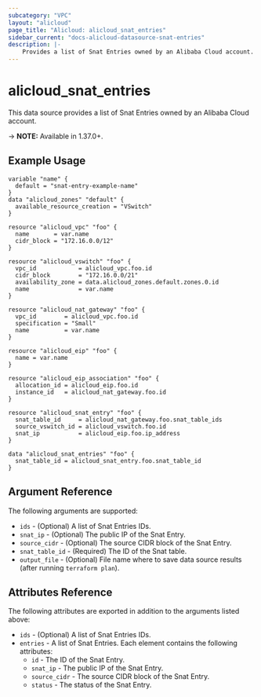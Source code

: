 ```yaml
---
subcategory: "VPC"
layout: "alicloud"
page_title: "Alicloud: alicloud_snat_entries"
sidebar_current: "docs-alicloud-datasource-snat-entries"
description: |-
    Provides a list of Snat Entries owned by an Alibaba Cloud account.
---
```


# alicloud\_snat\_entries

This data source provides a list of Snat Entries owned by an Alibaba Cloud account.

-> **NOTE:** Available in 1.37.0+.

## Example Usage

```
variable "name" {
  default = "snat-entry-example-name"
}
data "alicloud_zones" "default" {
  available_resource_creation = "VSwitch"
}

resource "alicloud_vpc" "foo" {
  name       = var.name
  cidr_block = "172.16.0.0/12"
}

resource "alicloud_vswitch" "foo" {
  vpc_id            = alicloud_vpc.foo.id
  cidr_block        = "172.16.0.0/21"
  availability_zone = data.alicloud_zones.default.zones.0.id
  name              = var.name
}

resource "alicloud_nat_gateway" "foo" {
  vpc_id        = alicloud_vpc.foo.id
  specification = "Small"
  name          = var.name
}

resource "alicloud_eip" "foo" {
  name = var.name
}

resource "alicloud_eip_association" "foo" {
  allocation_id = alicloud_eip.foo.id
  instance_id   = alicloud_nat_gateway.foo.id
}

resource "alicloud_snat_entry" "foo" {
  snat_table_id     = alicloud_nat_gateway.foo.snat_table_ids
  source_vswitch_id = alicloud_vswitch.foo.id
  snat_ip           = alicloud_eip.foo.ip_address
}

data "alicloud_snat_entries" "foo" {
  snat_table_id = alicloud_snat_entry.foo.snat_table_id
}
```

## Argument Reference

The following arguments are supported:

* `ids` - (Optional) A list of Snat Entries IDs.
* `snat_ip` - (Optional) The public IP of the Snat Entry.
* `source_cidr` - (Optional) The source CIDR block of the Snat Entry.
* `snat_table_id` - (Required) The ID of the Snat table.
* `output_file` - (Optional) File name where to save data source results (after running `terraform plan`).

## Attributes Reference

The following attributes are exported in addition to the arguments listed above:

* `ids` - (Optional) A list of Snat Entries IDs.
* `entries` - A list of Snat Entries. Each element contains the following attributes:
  * `id` - The ID of the Snat Entry.
  * `snat_ip` - The public IP of the Snat Entry.
  * `source_cidr` - The source CIDR block of the Snat Entry.
  * `status` - The status of the Snat Entry.


